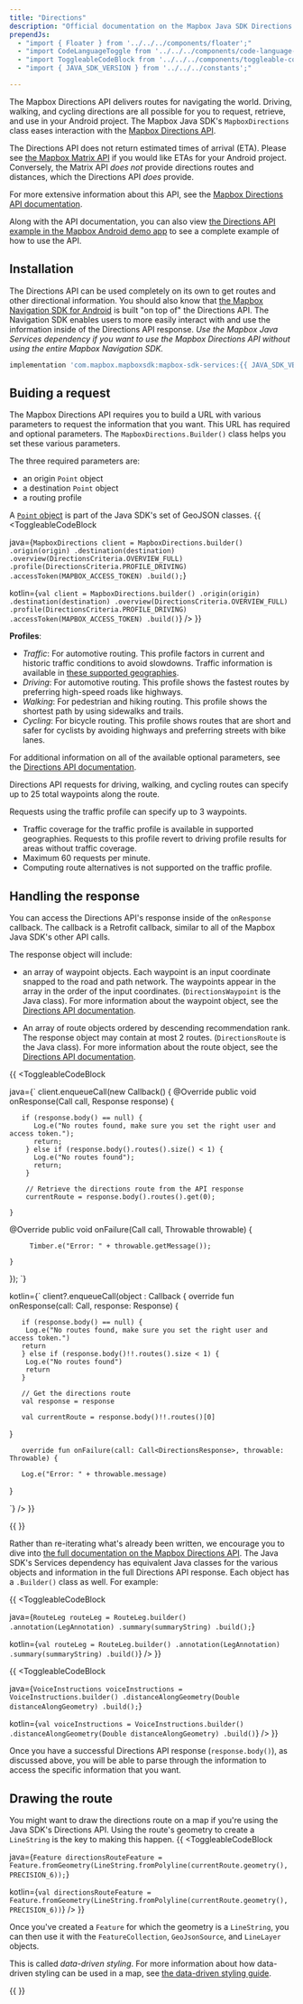 ```yaml
---
title: "Directions"
description: "Official documentation on the Mapbox Java SDK Directions API"
prependJs:
  - "import { Floater } from '../../../components/floater';"
  - "import CodeLanguageToggle from '../../../components/code-language-toggle';"
  - "import ToggleableCodeBlock from '../../../components/toggleable-code-block';"
  - "import { JAVA_SDK_VERSION } from '../../../constants';"

---
```


The Mapbox Directions API delivers routes for navigating the world. Driving, walking, and cycling directions are all possible for you to request, retrieve, and use in your Android project. The Mapbox Java SDK's `MapboxDirections` class eases interaction with the [Mapbox Directions API](https://www.mapbox.com/api-documentation/#directions).

The Directions API does not return estimated times of arrival (ETA). Please see [the Mapbox Matrix API](/android-docs/java/overview/directions-matrix/) if you would like ETAs for your Android project. Conversely, the Matrix API _does not_ provide directions routes and distances, which the Directions API _does_ provide.

For more extensive information about this API, see the [Mapbox Directions API documentation](https://www.mapbox.com/api-documentation/#directions).

Along with the API documentation, you can also view [the Directions API example in the Mapbox Android demo app](https://github.com/mapbox/mapbox-android-demo/blob/eadaf3a81c01f1390753dbe24b560f77d117ec27/MapboxAndroidDemo/src/main/java/com/mapbox/mapboxandroiddemo/examples/mas/DirectionsActivity.java) to see a complete example of how to use the API.

## Installation

The Directions API can be used completely on its own to get routes and other directional information. You should also know that [the Mapbox Navigation SDK for Android](https://www.mapbox.com/android-docs/navigation/overview/) is built "on top of" the Directions API. The Navigation SDK enables users to more easily interact with and use the information inside of the Directions API response. _Use the Mapbox Java Services dependency if you want to use the Mapbox Directions API without using the entire Mapbox Navigation SDK._

```groovy
implementation 'com.mapbox.mapboxsdk:mapbox-sdk-services:{{ JAVA_SDK_VERSION }}'
```

## Buiding a request

The Mapbox Directions API requires you to build a URL with various parameters to request the information that you want. This URL has required and optional parameters. The `MapboxDirections.Builder()` class helps you set these various parameters.

The three required parameters are:

- an origin `Point` object
- a destination `Point` object
- a routing profile

A [`Point` object](/android-docs/java/overview/#point-object) is part of the Java SDK's set of GeoJSON classes.
{{
<CodeLanguageToggle id="directions-api-request" />
<ToggleableCodeBlock

java={`
MapboxDirections client = MapboxDirections.builder()
	.origin(origin)
	.destination(destination)
	.overview(DirectionsCriteria.OVERVIEW_FULL)
	.profile(DirectionsCriteria.PROFILE_DRIVING)
	.accessToken(MAPBOX_ACCESS_TOKEN)
	.build();
`}

kotlin={`
val client = MapboxDirections.builder()
	.origin(origin)
	.destination(destination)
	.overview(DirectionsCriteria.OVERVIEW_FULL)
	.profile(DirectionsCriteria.PROFILE_DRIVING)
	.accessToken(MAPBOX_ACCESS_TOKEN)
	.build()
`}
/>
}}

**Profiles**:

- *Traffic*: For automotive routing. This profile factors in current and historic traffic conditions to avoid slowdowns. Traffic information is available in [these supported geographies](https://www.mapbox.com/api-documentation/pages/traffic-countries.html).
- *Driving*: For automotive routing. This profile shows the fastest routes by preferring high-speed roads like highways.
- *Walking*: For pedestrian and hiking routing. This profile shows the shortest path by using sidewalks and trails.
- *Cycling*: For bicycle routing. This profile shows routes that are short and safer for cyclists by avoiding highways and preferring streets with bike lanes.


For additional information on all of the available optional parameters, see the [Directions API documentation](https://www.mapbox.com/api-documentation/#retrieve-directions).

Directions API requests for driving, walking, and cycling routes can specify up to 25 total waypoints along the route.  

Requests using the traffic profile can specify up to 3 waypoints.

- Traffic coverage for the traffic profile is available in supported geographies. Requests to this profile revert to driving profile results for areas without traffic coverage.
- Maximum 60 requests per minute.
- Computing route alternatives is not supported on the traffic profile.


## Handling the response

You can access the Directions API's response inside of the `onResponse` callback. The callback is a Retrofit callback, similar to all of the Mapbox Java SDK's other API calls.

The response object will include:

- an array of waypoint objects. Each waypoint is an input coordinate snapped to the road and path network. The waypoints appear in the array in the order of the input coordinates. (`DirectionsWaypoint` is the Java class). For more information about the waypoint object, see the [Directions API documentation](https://www.mapbox.com/api-documentation/#waypoint-object).

- An array of route objects ordered by descending recommendation rank. The response object may contain at most 2 routes. (`DirectionsRoute` is the Java class). For more information about the route object, see the [Directions API documentation](https://www.mapbox.com/api-documentation/#route-object).

{{
<CodeLanguageToggle id="directions-api-response" />
<ToggleableCodeBlock

java={`
client.enqueueCall(new Callback<DirectionsResponse>() {
	@Override public void onResponse(Call<DirectionsResponse> call, Response<DirectionsResponse> response) {
       
       if (response.body() == null) {
          Log.e("No routes found, make sure you set the right user and access token.");
          return;
        } else if (response.body().routes().size() < 1) {
          Log.e("No routes found");
          return;
        }

        // Retrieve the directions route from the API response
        currentRoute = response.body().routes().get(0);
       
	}

@Override public void onFailure(Call<DirectionsResponse> call, Throwable throwable) {

	     Timber.e("Error: " + throwable.getMessage());

	}
});
`}

kotlin={`
client?.enqueueCall(object : Callback<DirectionsResponse> {
            override fun onResponse(call: Call<DirectionsResponse>, response: Response<DirectionsResponse>) {

       if (response.body() == null) {
       	Log.e("No routes found, make sure you set the right user and access token.")
       return
       } else if (response.body()!!.routes().size < 1) {
       	Log.e("No routes found")
       	return
       }
       
       // Get the directions route
       val response = response 
                
       val currentRoute = response.body()!!.routes()[0]

}

       override fun onFailure(call: Call<DirectionsResponse>, throwable: Throwable) {
       
       Log.e("Error: " + throwable.message)

}


`}
/>
}}

{{
  <Floater
    url="https://www.mapbox.com/api-playground/#/directions?_k=p7cct3"
    title="Directions API"
    category="playground"
    text="Explore and learn more about the Mapbox Directions API"
  />
}}


Rather than re-iterating what's already been written, we encourage you to dive into [the full documentation on the Mapbox Directions API](https://www.mapbox.com/api-documentation/#directions). The Java SDK's Services dependency has equivalent Java classes for the various objects and information in the full Directions API response. Each object has a `.Builder()` class as well. For example:

{{
<CodeLanguageToggle id="RouteLeg" />
<ToggleableCodeBlock

java={`
RouteLeg routeLeg = RouteLeg.builder()
	.annotation(LegAnnotation)
	.summary(summaryString)
	.build();
`}

kotlin={`
val routeLeg = RouteLeg.builder()
	.annotation(LegAnnotation)
	.summary(summaryString)
	.build()
`}
/>
}}
	
{{
<CodeLanguageToggle id="VoiceInstructions" />
<ToggleableCodeBlock

java={`
VoiceInstructions voiceInstructions = VoiceInstructions.builder()
	.distanceAlongGeometry(Double distanceAlongGeometry)
	.build();
`}

kotlin={`
val voiceInstructions = VoiceInstructions.builder()
	.distanceAlongGeometry(Double distanceAlongGeometry)
	.build()
`}
/>
}}

Once you have a successful Directions API response (`response.body()`), as discussed above, you will be able to parse through the information to access the specific information that you want.

## Drawing the route

You might want to draw the directions route on a map if you're using the Java SDK's Directions API. Using the route's geometry to create a `LineString` is the key to making this happen. 
{{
<CodeLanguageToggle id="drawing-the-route" />
<ToggleableCodeBlock

java={`
Feature directionsRouteFeature = Feature.fromGeometry(LineString.fromPolyline(currentRoute.geometry(), PRECISION_6));
`}

kotlin={`
val directionsRouteFeature = Feature.fromGeometry(LineString.fromPolyline(currentRoute.geometry(), PRECISION_6))
`}
/>
}}

Once you've created a `Feature` for which the geometry is a `LineString`, you can then use it with the `FeatureCollection`, `GeoJsonSource`, and `LineLayer` objects. 

This is called *data-driven styling*. For more information about how data-driven styling can be used in a map, see [the data-driven styling guide](/android-docs/maps/overview/data-driven-styling/).

{{
  <Floater
    url="https://github.com/mapbox/mapbox-android-demo/blob/master/MapboxAndroidDemo/src/main/java/com/mapbox/mapboxandroiddemo/javaservices/DirectionsActivity.java"
    title="Directions"
    category="example"
    text="Request and receive a Directions API route between two locations."
  />
}}

